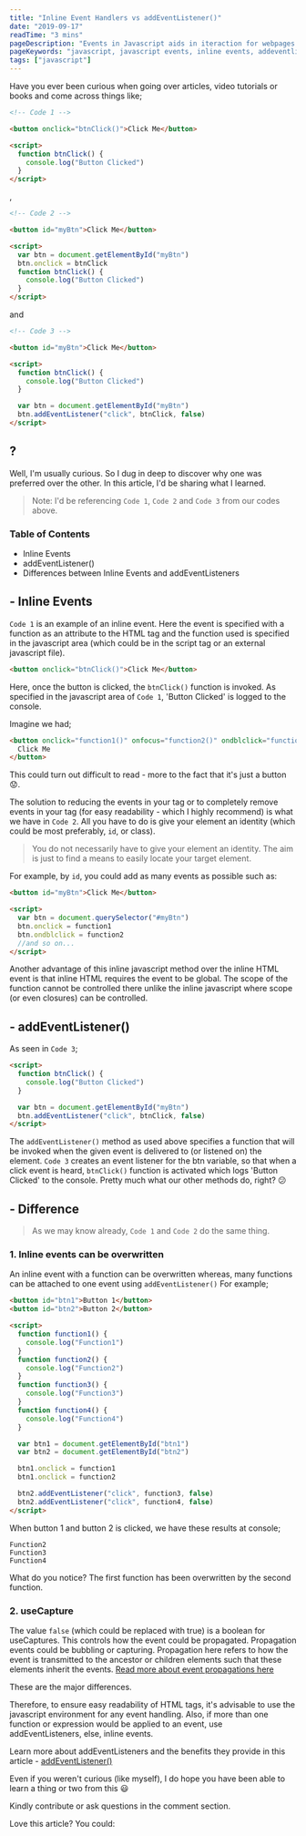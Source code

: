```yaml
---
title: "Inline Event Handlers vs addEventListener()"
date: "2019-09-17"
readTime: "3 mins"
pageDescription: "Events in Javascript aids in iteraction for webpages and the users. Events include clicks, double clicks, and so on for which functions can be specified. Such functions are invoked when the event occurs."
pageKeywords: "javascript, javascript events, inline events, addeventlistener, click event, onclick event, functions, javascript functions."
tags: ["javascript"]
---
```


Have you ever been curious when going over articles, video tutorials or books and come across things like;

```html
<!-- Code 1 -->

<button onclick="btnClick()">Click Me</button>

<script>
  function btnClick() {
    console.log("Button Clicked")
  }
</script>
```

,

```html
<!-- Code 2 -->

<button id="myBtn">Click Me</button>

<script>
  var btn = document.getElementById("myBtn")
  btn.onclick = btnClick
  function btnClick() {
    console.log("Button Clicked")
  }
</script>
```

and

```html
<!-- Code 3 -->

<button id="myBtn">Click Me</button>

<script>
  function btnClick() {
    console.log("Button Clicked")
  }

  var btn = document.getElementById("myBtn")
  btn.addEventListener("click", btnClick, false)
</script>
```

## ?

Well, I'm usually curious. So I dug in deep to discover why one was preferred over the other. In this article, I'd be sharing what I learned.

> Note: I'd be referencing `Code 1`, `Code 2` and `Code 3` from our codes above.

### Table of Contents

- Inline Events
- addEventListener()
- Differences between Inline Events and addEventListeners

## - Inline Events

`Code 1` is an example of an inline event. Here the event is specified with a function as an attribute to the HTML tag and the function used is specified in the javascript area (which could be in the script tag or an external javascript file).

```html
<button onclick="btnClick()">Click Me</button>
```

Here, once the button is clicked, the `btnClick()` function is invoked. As specified in the javascript area of `Code 1`, 'Button Clicked' is logged to the console.

Imagine we had;

```html
<button onclick="function1()" onfocus="function2()" ondblclick="function3">
  Click Me
</button>
```

This could turn out difficult to read - more to the fact that it's just a button 😟.

The solution to reducing the events in your tag or to completely remove events in your tag (for easy readability - which I highly recommend) is what we have in `Code 2`. All you have to do is give your element an identity (which could be most preferably, `id`, or class).

> You do not necessarily have to give your element an identity. The aim is just to find a means to easily locate your target element.

For example, by `id`, you could add as many events as possible such as:

```html
<button id="myBtn">Click Me</button>

<script>
  var btn = document.querySelector("#myBtn")
  btn.onclick = function1
  btn.ondblclick = function2
  //and so on...
</script>
```

Another advantage of this inline javascript method over the inline HTML event is that inline HTML requires the event to be global. The scope of the function cannot be controlled there unlike the inline javascript where scope (or even closures) can be controlled.

## - addEventListener()

As seen in `Code 3`;

```html
<script>
  function btnClick() {
    console.log("Button Clicked")
  }

  var btn = document.getElementById("myBtn")
  btn.addEventListener("click", btnClick, false)
</script>
```

The `addEventListener()` method as used above specifies a function that will be invoked when the given event is delivered to (or listened on) the element.
`Code 3` creates an event listener for the btn variable, so that when a click event is heard, `btnClick()` function is activated which logs 'Button Clicked' to the console. Pretty much what our other methods do, right? 😕

## - Difference

> As we may know already, `Code 1` and `Code 2` do the same thing.

### 1. Inline events can be overwritten

An inline event with a function can be overwritten whereas, many functions can be attached to one event using `addEventListener()` For example;

```html
<button id="btn1">Button 1</button>
<button id="btn2">Button 2</button>

<script>
  function function1() {
    console.log("Function1")
  }
  function function2() {
    console.log("Function2")
  }
  function function3() {
    console.log("Function3")
  }
  function function4() {
    console.log("Function4")
  }

  var btn1 = document.getElementById("btn1")
  var btn2 = document.getElementById("btn2")

  btn1.onclick = function1
  btn1.onclick = function2

  btn2.addEventListener("click", function3, false)
  btn2.addEventListener("click", function4, false)
</script>
```

When button 1 and button 2 is clicked, we have these results at console;

```shell
Function2
Function3
Function4
```

What do you notice?
The first function has been overwritten by the second function.

### 2. useCapture

The value `false` (which could be replaced with true) is a boolean for useCaptures. This controls how the event could be propagated. Propagation events could be bubbling or capturing. Propagation here refers to how the event is transmitted to the ancestor or children elements such that these elements inherit the events.
[Read more about event propagations here](https://www.quirksmode.org/js/events_order.html#link4)

These are the major differences.

Therefore, to ensure easy readability of HTML tags, it's advisable to use the javascript environment for any event handling.
Also, if more than one function or expression would be applied to an event, use addEventListeners, else, inline events.

Learn more about addEventListeners and the benefits they provide in this article - [addEventListener()
](https://developer.mozilla.org/en-US/docs/Web/API/EventTarget/addEventListener)

Even if you weren't curious (like myself), I do hope you have been able to learn a thing or two from this 😃

Kindly contribute or ask questions in the comment section.

Love this article? You could:
